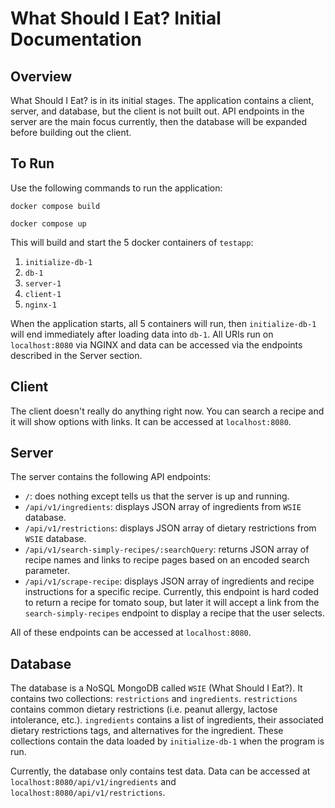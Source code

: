 # What Should I Eat? Initial Documentation

## Overview
What Should I Eat? is in its initial stages. The application contains a client, server, and database, but the client is not built out. API endpoints in the server are the main focus currently, then the database will be expanded before building out the client.

## To Run
Use the following commands to run the application:

`docker compose build`

`docker compose up`

This will build and start the 5 docker containers of `testapp`:
1. `initialize-db-1`
2. `db-1`
3. `server-1`
4. `client-1`
5. `nginx-1`

When the application starts, all 5 containers will run, then `initialize-db-1` will end immediately after loading data into `db-1`. All URIs run on `localhost:8080` via NGINX and data can be accessed via the endpoints described in the Server section.

## Client
The client doesn't really do anything right now. You can search a recipe and it will show options with links. It can be accessed at `localhost:8080`.

## Server
The server contains the following API endpoints: 
* `/`: does nothing except tells us that the server is up and running.
* `/api/v1/ingredients`: displays JSON array of ingredients from `WSIE` database.
* `/api/v1/restrictions`: displays JSON array of dietary restrictions from `WSIE` database.
* `/api/v1/search-simply-recipes/:searchQuery`: returns JSON array of recipe names and links to recipe pages based on an encoded search parameter.
* `/api/v1/scrape-recipe`: displays JSON array of ingredients and recipe instructions for a specific recipe. Currently, this endpoint is hard coded to return a recipe for tomato soup, but later it will accept a link from the `search-simply-recipes` endpoint to display a recipe that the user selects.

All of these endpoints can be accessed at `localhost:8080`.


## Database
The database is a NoSQL MongoDB called `WSIE` (What Should I Eat?). It contains two collections: `restrictions` and `ingredients`. `restrictions` contains common dietary restrictions (i.e. peanut allergy, lactose intolerance, etc.). `ingredients` contains a list of ingredients, their associated dietary restrictions tags, and alternatives for the ingredient. These collections contain the data loaded by `initialize-db-1` when the program is run.

Currently, the database only contains test data. Data can be accessed at `localhost:8080/api/v1/ingredients` and `localhost:8080/api/v1/restrictions`.